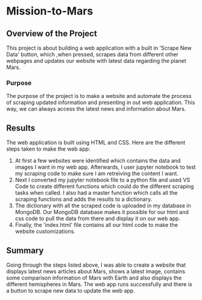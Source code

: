 # Mission-to-Mars

## Overview of the Project

This project is about building a web application with a built in 'Scrape New Data' button, which ,when pressed, scrapes data from different other webpages and updates our website with latest data regarding the planet Mars.

### Purpose

The purpose of the project is to make a website and automate the process of scraping updated information and presenting in out web application. This way, we can always access the latest news and information about Mars.

## Results

The web application is built using HTML and CSS. Here are the different steps taken to make the web app:

1. At first a few websites were identified which contains the data and images I want in my web app. Afterwards, I user jupyter notebook to test my scraping code to make sure I am retreiving the content I want.
2. Next I converted my jupyter notebook file to a python file and used VS Code to create different functions which could do the different scraping tasks when called. I also had a master function which calls all the scraping functions and adds the results to a dictionary.
3. The dictionary with all the scraped code is uploaded in my database in MongoDB. Our MongoDB database makes it possible for our html and css code to pull the data from there and display it on our web app.
4. Finally, the 'index.html' file contains all our html code to make the website customizations.

## Summary

Going through the steps listed above, I was able to create a website that displays latest news articles about Mars, shows a latest image, contains some comparison information of Mars with Earth and also displays the different hemispheres in Mars. The web app runs successfully and there is a button to scrape new data to update the web app.
